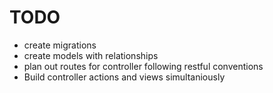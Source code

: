 # TODO
* create migrations
* create models with relationships
* plan out routes for controller following restful conventions
* Build controller actions and views simultaniously

